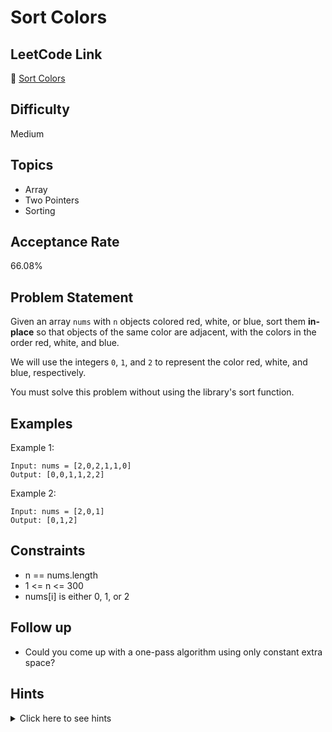 # Sort Colors

## LeetCode Link
🔗 [Sort Colors](https://leetcode.com/problems/sort-colors)

## Difficulty
Medium

## Topics
- Array
- Two Pointers
- Sorting

## Acceptance Rate
66.08%

## Problem Statement
Given an array `nums` with `n` objects colored red, white, or blue, sort them **in-place** so that objects of the same color are adjacent, with the colors in the order red, white, and blue.

We will use the integers `0`, `1`, and `2` to represent the color red, white, and blue, respectively.

You must solve this problem without using the library's sort function.

## Examples
Example 1:
```
Input: nums = [2,0,2,1,1,0]
Output: [0,0,1,1,2,2]
```

Example 2:
```
Input: nums = [2,0,1]
Output: [0,1,2]
```

## Constraints
- n == nums.length
- 1 <= n <= 300
- nums[i] is either 0, 1, or 2

## Follow up
- Could you come up with a one-pass algorithm using only constant extra space?

## Hints
<details>
<summary>Click here to see hints</summary>

1. A rather straight forward solution is a two-pass algorithm using counting sort.
2. First, iterate the array counting number of 0's, 1's, and 2's.
3. Then overwrite array with total number of 0's, then 1's and followed by 2's.
4. Could you solve this problem without using the count? Try using the Dutch National Flag Algorithm.

</details>
